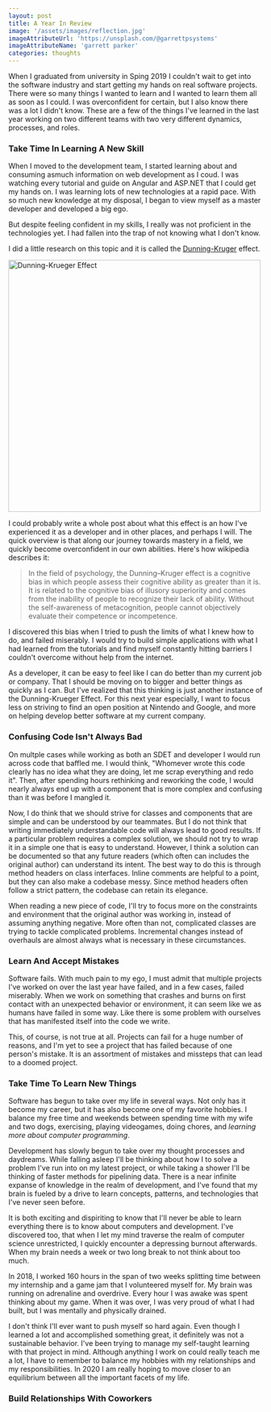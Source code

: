 ```yaml
---
layout: post
title: A Year In Review
image: '/assets/images/reflection.jpg'
imageAttributeUrl: 'https://unsplash.com/@garrettpsystems'
imageAttributeName: 'garrett parker'
categories: thoughts
---
```


When I graduated from university in Sping 2019 I couldn't wait to get into the software industry and start getting my hands on real software projects.  There were so many things I wanted to learn and I wanted to learn them all as soon as I could. I was overconfident for certain, but I also know there was a lot I didn't know.  These are a few of the things I've learned in the last year working on two different teams with two very different dynamics, processes, and roles.

### Take Time In Learning A New Skill

When I moved to the development team, I started learning about and consuming asmuch information on web development as I coud.  I was watching every tutorial and guide on Angular and ASP.NET that I could get my hands on.  I was learning lots of new technologies at a rapid pace. With so much new knowledge at my disposal, I began to view myself as a master developer and developed a big ego.

But despite feeling confident in my skills, I really was not proficient in the technologies yet.  I had fallen into the trap of not knowing what I don't know.

I did a little research on this topic and it is called the [Dunning-Kruger](https://en.wikipedia.org/wiki/Dunning%E2%80%93Kruger_effect) effect.

<img src="https://upload.wikimedia.org/wikipedia/commons/thumb/4/46/Dunning%E2%80%93Kruger_Effect_01.svg/1280px-Dunning%E2%80%93Kruger_Effect_01.svg.png" title="Dunning-Krueger Effect" width=500 height=500/>

I could probably write a whole post about what this effect is an how I've experienced it as a developer and in other places, and perhaps I will. The quick overview is that along our journey towards mastery in a field, we quickly become overconfident in our own abilities. Here's how wikipedia describes it:

> In the field of psychology, the Dunning–Kruger effect is a cognitive bias in which people assess their cognitive ability as greater than it is.
> It is related to the cognitive bias of illusory superiority and comes from the inability of people to recognize their lack of ability.
> Without the self-awareness of metacognition, people cannot objectively evaluate their competence or incompetence.

I discovered this bias when I tried to push the limits of what I knew how to do, and failed miserably.  I would try to build simple applications with what I had learned from the tutorials and find myself constantly hitting barriers I couldn't overcome without help from the internet.

As a developer, it can be easy to feel like I can do better than my current job or company.  That I should be moving on to bigger and better things as quickly as I can.  But I've realized that this thinking is just another instance of the Dunning-Krueger Effect.  For this next year especially, I want to focus less on striving to find an open position at Nintendo and Google, and more on helping develop better software at my current company.

### Confusing Code Isn't Always Bad

On multple cases while working as both an SDET and developer I would run across code that baffled me.  I would think, "Whomever wrote this code clearly has no idea what they are doing, let me scrap everything and redo it".  Then, after spending hours rethinking and reworking the code, I would nearly always end up with a component that is more complex and confusing than it was before I mangled it.

Now, I do think that we should strive for classes and components that are simple and can be understood by our teammates.  But I do not think that writing immediately understandable code will always lead to good results.  If a particular problem requires a complex solution, we should not try to wrap it in a simple one that is easy to understand.  However, I think a solution  can be documented so that any future readers (which often can includes the original author) can understand its intent.  The best way to do this is through method headers on class interfaces.  Inline comments are helpful to a point, but they can also make a codebase messy.  Since method headers often follow a strict pattern, the codebase can retain its elegance.

When reading a new piece of code, I'll try to focus more on the constraints and environment that the original author was working in, instead of assuming anything negative.  More often than not, complicated classes are trying to tackle complicated problems.  Incremental changes instead of overhauls are almost always what is necessary in these circumstances.

### Learn And Accept Mistakes

Software fails.  With much pain to my ego, I must admit that multiple projects I've worked on over the last year have failed, and in a few cases, failed miserably.  When we work on something that crashes and burns on first contact with an unexpected behavior or environment, it can seem like we as humans have failed in some way.  Like there is some problem with ourselves that has manifested itself into the code we write.

This, of course, is not true at all.  Projects can fail for a huge number of reasons, and I'm yet to see a project that has failed because of one person's mistake.  It is an assortment of mistakes and missteps that can lead to a doomed project.

### Take Time To Learn New Things

Software has begun to take over my life in several ways.  Not only has it become my career, but it has also become one of my favorite hobbies.  I balance my free time and weekends between spending time with my wife and two dogs, exercising, playing videogames, doing chores, and *learning more about computer programming*.

Development has slowly begun to take over my thought processes and daydreams.  While falling asleep I'll be thinking about how I to solve a problem I've run into on my latest project, or while taking a shower I'll be thinking of faster methods for pipelining data.  There is a near infinite expanse of knowledge in the realm of development, and I've found that my brain is fueled by a drive to learn concepts, patterns, and technologies that I've never seen before.

It is both exciting and dispiriting to know that I'll never be able to learn everything there is to know about computers and development.  I've discovered too, that when I let my mind traverse the realm of computer science unrestricted, I quickly encounter a depressing burnout afterwards.  When my brain needs a week or two long break to not think about too much.

In 2018, I worked 160 hours in the span of two weeks splitting time between my internship and a game jam that I volunteered myself for.  My brain was running on adrenaline and overdrive.  Every hour I was awake was spent thinking about my game.  When it was over, I was very proud of what I had built, but I was mentally and physically drained.

I don't think I'll ever want to push myself so hard again.  Even though I learned a lot and accomplished something great, it definitely was not a sustainable behavior. I've been trying to manage my self-taught learning with that project in mind.  Although anything I work on could really teach me a lot, I have to remember to balance my hobbies with my relationships and my responsibilities.  In 2020 I am really hoping to move closer to an equilibrium between all the important facets of my life.

### Build Relationships With Coworkers
